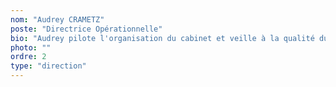 ```yaml
---
nom: "Audrey CRAMETZ"
poste: "Directrice Opérationnelle"
bio: "Audrey pilote l'organisation du cabinet et veille à la qualité du conseil et du suivi client. Son objectif : construire des solutions pérennes et adaptées à vos besoins spécifiques."
photo: ""
ordre: 2
type: "direction"
---
```

